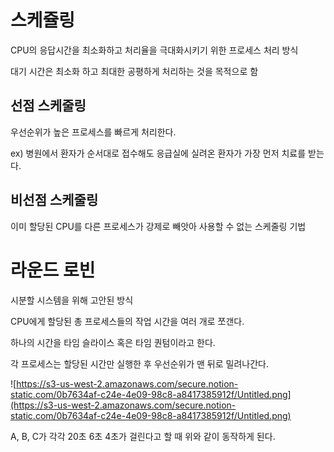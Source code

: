 # 스케쥴링

CPU의 응답시간을 최소화하고 처리율을 극대화시키기 위한 프로세스 처리 방식

대기 시간은 최소화 하고 최대한 공평하게 처리하는 것을 목적으로 함

## 선점 스케줄링

우선순위가 높은 프로세스를 빠르게 처리한다.

ex) 병원에서 환자가 순서대로 접수해도 응급실에 실려온 환자가 가장 먼저 치료를 받는다.

## 비선점 스케줄링

이미 할당된 CPU를 다른 프로세스가 강제로 빼앗아 사용할 수 없는 스케줄링 기법

# 라운드 로빈

시분할 시스템을 위해 고안된 방식

CPU에게 할당된 총 프로세스들의 작업 시간을 여러 개로 쪼갠다.

하나의 시간을 타임 슬라이스 혹은 타임 퀀텀이라고 한다.

각 프로세스는 할당된 시간만 실행한 후 우선순위가 맨 뒤로 밀려나간다.

![https://s3-us-west-2.amazonaws.com/secure.notion-static.com/0b7634af-c24e-4e09-98c8-a8417385912f/Untitled.png](https://s3-us-west-2.amazonaws.com/secure.notion-static.com/0b7634af-c24e-4e09-98c8-a8417385912f/Untitled.png)

A, B, C가 각각 20초 6초 4초가 걸린다고 할 때 위와 같이 동작하게 된다.
